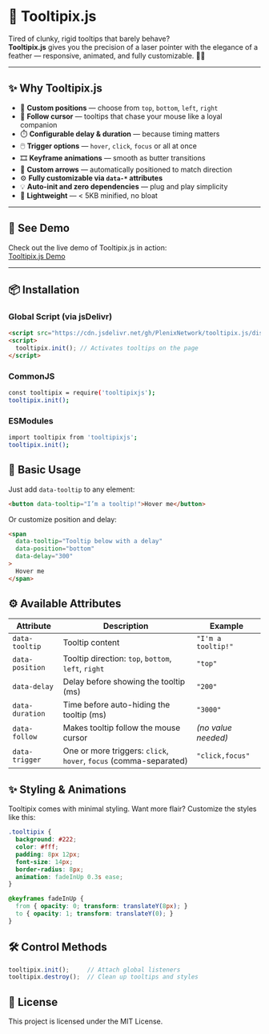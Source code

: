 # 🧩 Tooltipix.js

Tired of clunky, rigid tooltips that barely behave?  
**Tooltipix.js** gives you the precision of a laser pointer with the elegance of a feather — responsive, animated, and fully customizable. 🎯✨

---

## ✨ Why Tooltipix.js

- 📍 **Custom positions** — choose from `top`, `bottom`, `left`, `right`
- 🧭 **Follow cursor** — tooltips that chase your mouse like a loyal companion
- ⏱️ **Configurable delay & duration** — because timing matters
- 🖱️ **Trigger options** — `hover`, `click`, `focus` or all at once
- 🎞️ **Keyframe animations** — smooth as butter transitions
- 🔻 **Custom arrows** — automatically positioned to match direction
- ⚙️ **Fully customizable via `data-*` attributes**
- 💡 **Auto-init and zero dependencies** — plug and play simplicity
- 🚀 **Lightweight** — < 5KB minified, no bloat

---

## 👀 See Demo

Check out the live demo of Tooltipix.js in action:  
[Tooltipix.js Demo](https://plenixnetwork.github.io/tooltipix.js/)

---

## 📦 Installation

### Global Script (via jsDelivr)
```html
<script src="https://cdn.jsdelivr.net/gh/PlenixNetwork/tooltipix.js/dist/main.js"></script>
<script>
  tooltipix.init(); // Activates tooltips on the page
</script>
```

### CommonJS
```bash
const tooltipix = require('tooltipixjs');
tooltipix.init();
```

### ESModules
```bash
import tooltipix from 'tooltipixjs';
tooltipix.init();
```

## 🚀 Basic Usage
Just add `data-tooltip` to any element:
```html
<button data-tooltip="I’m a tooltip!">Hover me</button>
```
Or customize position and delay:
```html
<span 
  data-tooltip="Tooltip below with a delay" 
  data-position="bottom"
  data-delay="300"
>
  Hover me
</span>
```

## ⚙️ Available Attributes
| Attribute       | Description                                                       | Example             |
| --------------- | ----------------------------------------------------------------- | ------------------- |
| `data-tooltip`  | Tooltip content                                                   | `"I'm a tooltip!"`  |
| `data-position` | Tooltip direction: `top`, `bottom`, `left`, `right`               | `"top"`             |
| `data-delay`    | Delay before showing the tooltip (ms)                             | `"200"`             |
| `data-duration` | Time before auto-hiding the tooltip (ms)                          | `"3000"`            |
| `data-follow`   | Makes tooltip follow the mouse cursor                             | *(no value needed)* |
| `data-trigger`  | One or more triggers: `click`, `hover`, `focus` (comma-separated) | `"click,focus"`     |

## ✨ Styling & Animations
Tooltipix comes with minimal styling. Want more flair? Customize the styles like this:
```css
.tooltipix {
  background: #222;
  color: #fff;
  padding: 8px 12px;
  font-size: 14px;
  border-radius: 8px;
  animation: fadeInUp 0.3s ease;
}

@keyframes fadeInUp {
  from { opacity: 0; transform: translateY(8px); }
  to { opacity: 1; transform: translateY(0); }
}
```

## 🛠️ Control Methods
```javascript
tooltipix.init();     // Attach global listeners
tooltipix.destroy();  // Clean up tooltips and styles
```

## 📄 License
This project is licensed under the MIT License.
